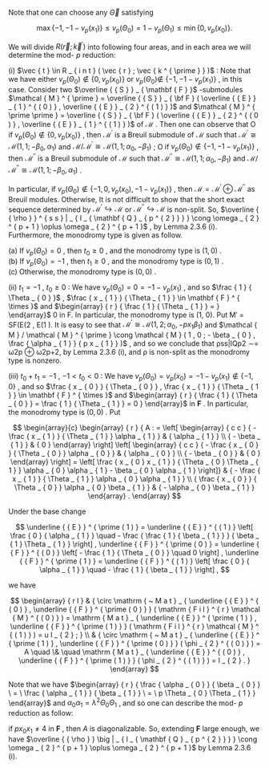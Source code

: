 Note that one can choose any $\vec { \Theta }$ satisfying  

$$
\operatorname* { m a x } \{ - 1 , - 1 - v _ { p } ( x _ { 1 } ) \} \leq v _ { p } ( \Theta _ { 0 } ) = 1 - v _ { p } ( \Theta _ { 1 } ) \leq \operatorname* { m i n } \{ 0 , v _ { p } ( x _ { 0 } ) \} .
$$  

We will divide $R ( \vec { r } ; \vec { k } ^ { \prime } )$ into following four areas, and in each area we will determine the mod- $p$ reduction:  

(i) $\vec { t } \in R _ { i n t } ( \vec { r } ; \vec { k ^ { \prime } } )$ : Note that we have either $v _ { p } ( \Theta _ { 0 } ) \notin \{ 0 , v _ { p } ( x _ { 0 } ) \}$ or $v _ { p } ( \Theta _ { 0 } ) \not \in$ $\{ - 1 , - 1 - v _ { p } ( x _ { 1 } ) \}$ , in this case. Consider two $\overline { { S } } _ { \mathbf { F } }$ -submodules $\mathcal { M } ^ { \prime } = \overline { { S } } _ { \bf F } ( \overline { { E } } _ { 1 } ^ { ( 0 ) } , \overline { { E } } _ { 2 } ^ { ( 1 ) } )$ and $\mathcal { M } ^ { \prime \prime } = \overline { { S } } _ { \bf F } ( \overline { { E } } _ { 2 } ^ { ( 0 ) } , \overline { { E } } _ { 1 } ^ { ( 1 ) } )$ of $\mathcal { M }$ . Then one can observe that $\textsf { O }$ if $v _ { p } ( \Theta _ { 0 } ) \not \in \{ 0 , v _ { p } ( x _ { 0 } ) \}$ , then $\mathcal { M } ^ { \prime }$ is a Breuil submodule of $\mathcal { M }$ such that $\mathcal { M } ^ { \prime } \cong \mathcal { M } ( 1 , 1 ; - \beta _ { 0 } , \alpha _ { 1 } )$ and $\mathcal { M } / \mathcal { M } ^ { \prime } \cong \mathcal { M } ( 1 , 1 ; \alpha _ { 0 } , - \beta _ { 1 } )$ ; $\textsf { O }$ if $v _ { p } ( \Theta _ { 0 } ) \not \in \{ - 1 , - 1 - v _ { p } ( x _ { 1 } ) \}$ , then $\mathcal { M } ^ { \prime \prime }$ is a Breuil submodule of $\mathcal { M }$ such that $\mathcal { M } ^ { \prime \prime } \cong \mathcal { M } ( 1 , 1 ; \alpha _ { 0 } , - \beta _ { 1 } )$ and $\mathcal { M } / \mathcal { M } ^ { \prime \prime } \cong \mathcal { M } ( 1 , 1 ; - \beta _ { 0 } , \alpha _ { 1 } )$ .  

In particular, if $v _ { p } ( \Theta _ { 0 } ) \not \in \{ - 1 , 0 , v _ { p } ( x _ { 0 } ) , - 1 - v _ { p } ( x _ { 1 } ) \}$ , then $\mathcal { M } = \mathcal { M } ^ { \prime } \oplus \mathcal { M } ^ { \prime \prime }$ as Breuil modules. Otherwise, It is not difficult to show that the short exact sequence determined by $\mathcal { M } ^ { \prime } \hookrightarrow \mathcal { M }$ or $\mathcal { M } ^ { \prime \prime } \hookrightarrow \mathcal { M }$ is non-split. So, $\overline { { \rho } } ^ { s s } | _ { I _ { \mathbf { Q } _ { p ^ { 2 } } } } \cong \omega _ { 2 } ^ { p + 1 } \oplus \omega _ { 2 } ^ { p + 1 }$ , by Lemma 2.3.6 (i). Furthermore, the monodromy type is given as follow.  

(a) If $v _ { p } ( \Theta _ { 0 } ) = 0$ , then $t _ { 0 } \geq 0$ , and the monodromy type is $( 1 , 0 )$ .   
(b) If $v _ { p } ( \Theta _ { 0 } ) = - 1$ , then $t _ { 1 } \geq 0$ , and the monodromy type is $( 0 , 1 )$ .   
(c) Otherwise, the monodromy type is $( 0 , 0 )$ .  

(ii) $t _ { 1 } = - 1$ , $t _ { 0 } \geq 0$ : We have $v _ { p } ( \Theta _ { 0 } ) = 0 = - 1 - v _ { p } ( x _ { 1 } )$ , and so $\frac { 1 } { \Theta _ { 0 } }$ , $\frac { x _ { 1 } } { \Theta _ { 1 } } \in \mathbf { F } ^ { \times }$ and $\begin{array} { r } { \frac { 1 } { \Theta _ { 1 } } = } \end{array}$ 0 in F. In particular, the monodromy type is (1, 0). Put M′ = SF(E(2 , E(1 ). It is easy to see that $\mathcal { M } ^ { \prime } \cong \mathcal { M } ( 1 , 2 ; \alpha _ { 0 } , - p x _ { 1 } \beta _ { 1 } )$ and $\mathcal { M } / \mathcal { M } ^ { \prime } \cong \mathcal { M } ( 1 , 0 ; - \beta _ { 0 } , \frac { \alpha _ { 1 } } { p x _ { 1 } } )$ , and so we conclude that ρss|IQp2 ∼= ω2p ⊕ ω2p+2, by Lemma 2.3.6 (i), and ρ is non-split as the monodromy type is nonzero.  

(iii) $t _ { 0 } + t _ { 1 } = - 1$ , $- 1 < t _ { 0 } < 0$ : We have $v _ { p } ( \Theta _ { 0 } ) = v _ { p } ( x _ { 0 } ) = - 1 - v _ { p } ( x _ { 1 } ) \not \in \{ - 1 , 0 \}$ , and so $\frac { x _ { 0 } } { \Theta _ { 0 } } , \frac { x _ { 1 } } { \Theta _ { 1 } } \in \mathbf { F } ^ { \times }$ and $\begin{array} { r } { \frac { 1 } { \Theta _ { 0 } } = \frac { 1 } { \Theta _ { 1 } } = 0 } \end{array}$ in $\mathbf { F }$ . In particular, the monodromy type is $( 0 , 0 )$ . Put  

$$
\begin{array}{c} \begin{array} { r } { A : = \left[ \begin{array} { c c } { - \frac { x _ { 1 } } { \Theta _ { 1 } } \alpha _ { 1 } } & { \alpha _ { 1 } } \\ { - \beta _ { 1 } } & { 0 } \end{array} \right] \left[ \begin{array} { c c } { - \frac { x _ { 0 } } { \Theta _ { 0 } } \alpha _ { 0 } } & { \alpha _ { 0 } } \\ { - \beta _ { 0 } } & { 0 } \end{array} \right] = \left[ \frac { x _ { 0 } x _ { 1 } } { \Theta _ { 0 } \Theta _ { 1 } } \alpha _ { 0 } \alpha _ { 1 } - \beta _ { 0 } \alpha _ { 1 } \right]} & { - \frac { x _ { 1 } } { \Theta _ { 1 } } \alpha _ { 0 } \alpha _ { 1 } } \\ { \frac { x _ { 0 } } { \Theta _ { 0 } } \alpha _ { 0 } \beta _ { 1 } } & { - \alpha _ { 0 } \beta _ { 1 } } \end{array}  .  \end{array}
$$  

Under the base change  

$$
\underline { { E } } ^ { \prime ( 1 ) } = \underline { { E } } ^ { ( 1 ) } \left[ \frac { 0 } { \alpha _ { 1 } } \quad - \frac { \frac { 1 } { \beta _ { 1 } } } { \beta _ { 1 } \Theta _ { 1 } } \right] , \underline { { F } } ^ { \prime ( 0 ) } = \underline { { F } } ^ { ( 0 ) } \left[ - \frac { 1 } { \Theta _ { 0 } } \quad 0 \right] , \underline { { F } } ^ { \prime ( 1 ) } = \underline { { F } } ^ { ( 1 ) } \left[ \frac { 0 } { \alpha _ { 1 } } \quad - \frac { 1 } { \beta _ { 1 } } \right] ,
$$  

we have  

$$
\begin{array} { r l } & { \circ \mathrm { ~ M a t } _ { \underline { { E } } ^ { ( 0 ) } , \underline { { F } } ^ { \prime ( 0 ) } } ( \mathrm { F i l } ^ { r } \mathcal { M } ^ { ( 0 ) } ) = \mathrm { M a t } _ { \underline { { E } } ^ { \prime ( 1 ) } , \underline { { F } } ^ { \prime ( 1 ) } } ( \mathrm { F i l } ^ { r } \mathcal { M } ^ { ( 1 ) } ) = u I _ { 2 } ; } \\ & { \circ \mathrm { ~ M a t } _ { \underline { { E } } ^ { \prime ( 1 ) } , \underline { { F } } ^ { \prime ( 0 ) } } ( \phi _ { 2 } ^ { ( 0 ) } ) = A \quad \& \quad \mathrm { M a t } _ { \underline { { E } } ^ { ( 0 ) } , \underline { { F } } ^ { \prime ( 1 ) } } ( \phi _ { 2 } ^ { ( 1 ) } ) = I _ { 2 } . } \end{array}
$$  

Note that we have $\begin{array} { r } { \frac { \alpha _ { 0 } } { \beta _ { 0 } } \ = \ \frac { \alpha _ { 1 } } { \beta _ { 1 } } \ = \ p \Theta _ { 0 } \Theta _ { 1 } } \end{array}$ and $\alpha _ { 0 } \alpha _ { 1 } = \lambda ^ { 2 } \Theta _ { 0 } \Theta _ { 1 }$ , and so one can describe the mod- $p$ reduction as follow:  

if $p x _ { 0 } x _ { 1 } \neq 4$ in $\mathbf { F }$ , then $A$ is diagonalizable. So, extending $\mathbf { F }$ large enough, we have $\overline { { \rho } } \big | _ { I _ { \mathbf { Q } _ { p ^ { 2 } } } } \cong \omega _ { 2 } ^ { p + 1 } \oplus \omega _ { 2 } ^ { p + 1 }$ by Lemma 2.3.6 (i).  